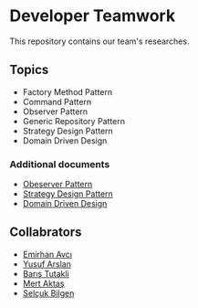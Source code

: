 # Developer Teamwork

This repository contains our team's researches. 

## Topics
* Factory Method Pattern
* Command Pattern
* Observer Pattern
* Generic Repository Pattern
* Strategy Design Pattern
* Domain Driven Design

### Additional documents
* [Obeserver Pattern](https://docs.google.com/presentation/d/1_POMUrJ_KfiAs9Erv1A9jejX5eRX-3e1TZAbp7hHIMQ/edit?usp=sharing)
* [Strategy Design Pattern](https://github.com/baristutakli/Developer_Teamwork/blob/main/Design%20Patterns/StrategyDesignPattern/Strateji%20(Strategy)%20Tasar%C4%B1m%20Deseni.pdf)
* [Domain Driven Design](https://github.com/baristutakli/Developer_Teamwork/blob/main/Design%20Approaches/DomainDrivenDesign.pdf)


## Collabrators
* [Emirhan Avcı](https://github.com/Berengaar)
* [Yusuf Arslan](https://github.com/ysfarslanon)
* [Barış Tutakli](https://github.com/baristutakli)
* [Mert Aktaş](https://github.com/mrtaakts)
* [Selçuk Bilgen](https://github.com/ghostnotee)